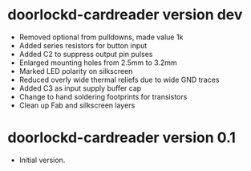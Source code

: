 doorlockd-cardreader version dev
================================
 - Removed optional from pulldowns, made value 1k
 - Added series resistors for button input
 - Added C2 to suppress output pin pulses
 - Enlarged mounting holes from 2.5mm to 3.2mm
 - Marked LED polarity on silkscreen
 - Reduced overly wide thermal reliefs due to wide GND traces
 - Added C3 as input supply buffer cap
 - Change to hand soldering footprints for transistors
 - Clean up Fab and silkscreen layers

doorlockd-cardreader version 0.1
================================
 - Initial version.
